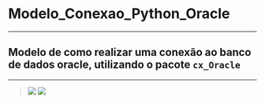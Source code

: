 # Modelo_Conexao_Python_Oracle
---

## Modelo de como realizar uma conexão ao banco de dados oracle, utilizando o pacote `cx_Oracle`  
---

> ![](https://snipboard.io/SIyE0Z.jpg)
> ![](https://oracle.github.io/python-cx_Oracle/logo.png)
